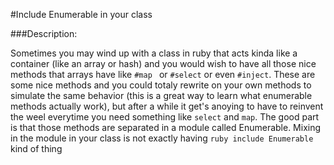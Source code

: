 #Include Enumerable in your class

###Description:

Sometimes you may wind up with a class in ruby that acts kinda like a container (like an array or hash) and you would wish to have all those nice methods that arrays have like ```#map ``` or ```#select``` or even ```#inject```. These are some nice methods and you could totaly rewrite on your own methods to simulate the same behavior (this is a great way to learn what enumerable methods actually work), but after a while it get's anoying to have to reinvent the weel everytime you need something like ```select``` and ```map```. The good part is that those methods are separated in a module called Enumerable. Mixing in the module in your class is not exactly having ```ruby include Enumerable``` kind of thing
